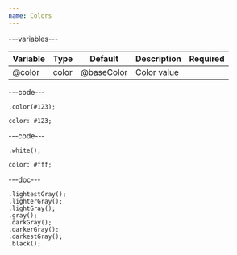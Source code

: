```yaml
---
name: Colors
---
```


---variables---

| Variable | Type  | Default    | Description | Required |
| -------- | ----- | ---------- | ----------- | -------- |
| @color   | color | @baseColor | Color value |          |

---code---

```less
.color(#123);
```

```less
color: #123;
```

---code---

```less
.white();
```

```less
color: #fff;
```

---doc---

```less
.lightestGray();
.lighterGray();
.lightGray();
.gray();
.darkGray();
.darkerGray();
.darkestGray();
.black();
```
